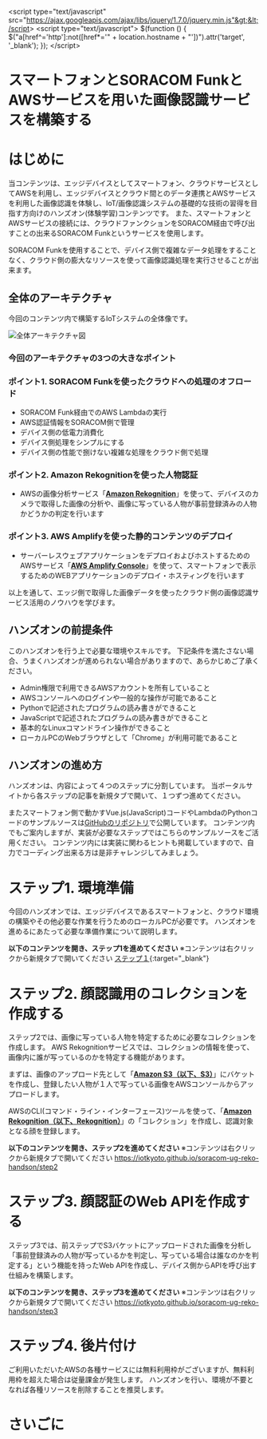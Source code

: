 &lt;script type="text/javascript" src="https://ajax.googleapis.com/ajax/libs/jquery/1.7.0/jquery.min.js"&gt;&lt;/script&gt;
        &lt;script type="text/javascript"&gt;
        $(function () {
            $("a[href^='http']:not([href*='" + location.hostname + "'])").attr('target', '_blank');
        });
        &lt;/script&gt;

# スマートフォンとSORACOM FunkとAWSサービスを用いた画像認識サービスを構築する

# はじめに

当コンテンツは、エッジデバイスとしてスマートフォン、クラウドサービスとしてAWSを利用し、エッジデバイスとクラウド間とのデータ連携とAWSサービスを利用した画像認識を体験し、IoT/画像認識システムの基礎的な技術の習得を目指す方向けのハンズオン(体験学習)コンテンツです。
また、スマートフォンとAWSサービスの接続には、クラウドファンクションをSORACOM経由で呼び出すことの出来るSORACOM Funkというサービスを使用します。

SORACOM Funkを使用することで、デバイス側で複雑なデータ処理をすることなく、クラウド側の膨大なリソースを使って画像認識処理を実行させることが出来ます。

## 全体のアーキテクチャ

今回のコンテンツ内で構築するIoTシステムの全体像です。

![全体アーキテクチャ図](https://s3.amazonaws.com/docs.iot.kyoto/img/SoracomUG-Reko-Handson/architecture_overall.png)

### 今回のアーキテクチャの3つの大きなポイント

### ポイント1. SORACOM Funkを使ったクラウドへの処理のオフロード

- SORACOM Funk経由でのAWS Lambdaの実行
- AWS認証情報をSORACOM側で管理
- デバイス側の低電力消費化
- デバイス側処理をシンプルにする
- デバイス側の性能で捌けない複雑な処理をクラウド側で処理

### ポイント2. Amazon Rekognitionを使った人物認証

- AWSの画像分析サービス「**[Amazon Rekognition](https://aws.amazon.com/jp/rekognition/)**」を使って、デバイスのカメラで取得した画像の分析や、画像に写っている人物が事前登録済みの人物かどうかの判定を行います

### ポイント3. AWS Amplifyを使った静的コンテンツのデプロイ

- サーバーレスウェブアプリケーションをデプロイおよびホストするためのAWSサービス「**[AWS Amplify Console](https://aws.amazon.com/jp/amplify/console/)**」を使って、スマートフォンで表示するためのWEBアプリケーションのデプロイ・ホスティングを行います

以上を通して、エッジ側で取得した画像データを使ったクラウド側の画像認識サービス活用のノウハウを学びます。

## ハンズオンの前提条件

このハンズオンを行う上で必要な環境やスキルです。
下記条件を満たさない場合、うまくハンズオンが進められない場合がありますので、あらかじめご了承ください。

- Admin権限で利用できるAWSアカウントを所有していること
- AWSコンソールヘのログインや一般的な操作が可能であること
- Pythonで記述されたプログラムの読み書きができること
- JavaScriptで記述されたプログラムの読み書きができること
- 基本的なLinuxコマンドライン操作ができること
- ローカルPCのWebブラウザとして「Chrome」が利用可能であること

## ハンズオンの進め方

ハンズオンは、内容によって４つのステップに分割しています。
当ポータルサイトから各ステップの記事を新規タブで開いて、１つずつ進めてください。

またスマートフォン側で動かすVue.js(JavaScript)コードやLambdaのPythonコードのサンプルソースは[GitHubのリポジトリ](https://github.com/IoTkyoto/soracom-ug-reko-handson)で公開しています。
コンテンツ内でもご案内しますが、実装が必要なステップではこちらのサンプルソースをご活用ください。
コンテンツ内には実装に関わるヒントも掲載していますので、自力でコーディング出来る方は是非チャレンジしてみましょう。

# ステップ1. 環境準備

今回のハンズオンでは、エッジデバイスであるスマートフォンと、クラウド環境の構築やその他必要な作業を行うためのローカルPCが必要です。
ハンズオンを進めるにあたって必要な準備作業について説明します。

**以下のコンテンツを開き、ステップ1を進めてください**
※コンテンツは右クリックから新規タブで開いてください
[ステップ１](https://iotkyoto.github.io/soracom-ug-reko-handson/step1){:target="_blank"}


# ステップ2. 顔認識用のコレクションを作成する

ステップ2では、画像に写っている人物を特定するために必要なコレクションを作成します。
AWS Rekognitionサービスでは、コレクションの情報を使って、画像内に誰が写っているのかを特定する機能があります。

まずは、画像のアップロード先として「[**Amazon S3（以下、S3）**](https://aws.amazon.com/jp/s3)」にバケットを作成し、登録したい人物が１人で写っている画像をAWSコンソールからアップロードします。

AWSのCLI(コマンド・ライン・インターフェース)ツールを使って、「**[Amazon Rekognition（以下、Rekognition）](https://aws.amazon.com/jp/rekognition/)**」の「コレクション」を作成し、認識対象となる顔を登録します。


**以下のコンテンツを開き、ステップ2を進めてください**
※コンテンツは右クリックから新規タブで開いてください
https://iotkyoto.github.io/soracom-ug-reko-handson/step2

# ステップ3. 顔認証のWeb APIを作成する

ステップ3では、前ステップでS3バケットにアップロードされた画像を分析し「事前登録済みの人物が写っているかを判定し、写っている場合は誰なのかを判定する」という機能を持ったWeb APIを作成し、デバイス側からAPIを呼び出す仕組みを構築します。

**以下のコンテンツを開き、ステップ3を進めてください**
※コンテンツは右クリックから新規タブで開いてください
https://iotkyoto.github.io/soracom-ug-reko-handson/step3


# ステップ4. 後片付け

ご利用いただいたAWSの各種サービスには無料利用枠がございますが、無料利用枠を超えた場合は従量課金が発生します。
ハンズオンを行い、環境が不要となれば各種リソースを削除することを推奨します。


# さいごに









